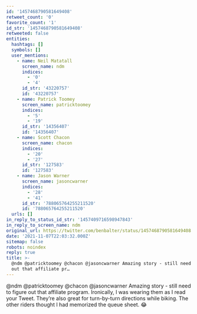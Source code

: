 ```yaml
---
id: '1457468790581649408'
retweet_count: '0'
favorite_count: '1'
id_str: '1457468790581649408'
retweeted: false
entities:
  hashtags: []
  symbols: []
  user_mentions:
    - name: Neil Matatall
      screen_name: ndm
      indices:
        - '0'
        - '4'
      id_str: '43220757'
      id: '43220757'
    - name: Patrick Toomey
      screen_name: patricktoomey
      indices:
        - '5'
        - '19'
      id_str: '14356407'
      id: '14356407'
    - name: Scott Chacon
      screen_name: chacon
      indices:
        - '20'
        - '27'
      id_str: '127583'
      id: '127583'
    - name: Jason Warner
      screen_name: jasoncwarner
      indices:
        - '28'
        - '41'
      id_str: '788065764255211520'
      id: '788065764255211520'
  urls: []
in_reply_to_status_id_str: '1457409716598947843'
in_reply_to_screen_name: ndm
original_url: https://twitter.com/benbalter/status/1457468790581649408
date: '2021-11-07T22:03:32.000Z'
sitemap: false
robots: noindex
reply: true
title: >-
  @ndm @patricktoomey @chacon @jasoncwarner Amazing story - still need to figure
  out that affiliate pr…
---
```


@ndm @patricktoomey @chacon @jasoncwarner Amazing story - still need to figure out that affiliate program. Ironically, I was wearing them as I read your Tweet. They’re also great for turn-by-turn directions while biking. The other riders thought I had memorized the queue sheet. 😂